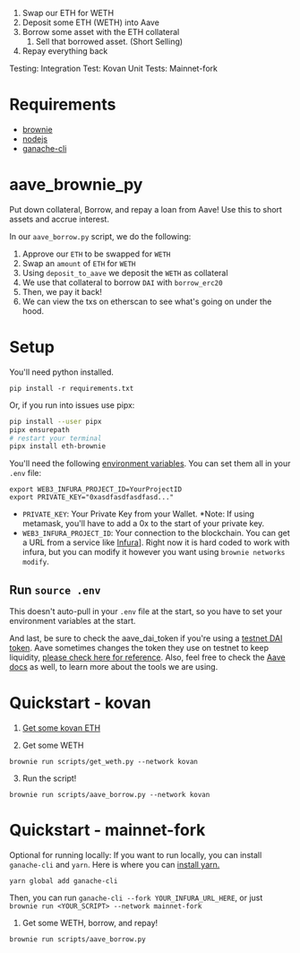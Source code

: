 1. Swap our ETH for WETH
2. Deposit some ETH (WETH) into Aave
3. Borrow some asset with the ETH collateral
    1. Sell that borrowed asset. (Short Selling)
4. Repay everything back

Testing:
Integration Test: Kovan
Unit Tests: Mainnet-fork

# Requirements

-   [brownie](https://eth-brownie.readthedocs.io/en/stable/install.html)
-   [nodejs](https://nodejs.org/en/)
-   [ganache-cli](https://www.npmjs.com/package/ganache-cli)

# aave_brownie_py

Put down collateral, Borrow, and repay a loan from Aave! Use this to short assets and accrue interest.

In our `aave_borrow.py` script, we do the following:

1. Approve our `ETH` to be swapped for `WETH`
2. Swap an `amount` of `ETH` for `WETH`
3. Using `deposit_to_aave` we deposit the `WETH` as collateral
4. We use that collateral to borrow `DAI` with `borrow_erc20`
5. Then, we pay it back!
6. We can view the txs on etherscan to see what's going on under the hood.

# Setup

You'll need python installed.

```
pip install -r requirements.txt
```

Or, if you run into issues use pipx:

```bash
pip install --user pipx
pipx ensurepath
# restart your terminal
pipx install eth-brownie
```

You'll need the following [environment variables](https://www.twilio.com/blog/2017/01/how-to-set-environment-variables.html). You can set them all in your `.env` file:

```
export WEB3_INFURA_PROJECT_ID=YourProjectID
export PRIVATE_KEY="0xasdfasdfasdfasd..."
```

-   `PRIVATE_KEY`: Your Private Key from your Wallet. \*Note: If using metamask, you'll have to add a 0x to the start of your private key.
-   `WEB3_INFURA_PROJECT_ID`: Your connection to the blockchain. You can get a URL from a service like [Infura](https://infura.io/)]. Right now it is hard coded to work with infura, but you can modify it however you want using `brownie networks modify`.

## Run `source .env`

This doesn't auto-pull in your `.env` file at the start, so you have to set your environment variables at the start.

And last, be sure to check the aave_dai_token if you're using a [testnet DAI token](https://docs.aave.com/developers/deployed-contracts/deployed-contracts0). Aave sometimes changes the token they use on testnet to keep liquidity, [please check here for reference](https://aave.github.io/aave-addresses/kovan.json).
Also, feel free to check the [Aave docs](https://docs.aave.com/developers/the-core-protocol/lendingpool) as well, to learn more about the tools we are using.

# Quickstart - kovan

1. [Get some kovan ETH](https://faucet.kovan.network/)

2. Get some WETH

```
brownie run scripts/get_weth.py --network kovan
```

3. Run the script!

```
brownie run scripts/aave_borrow.py --network kovan
```

# Quickstart - mainnet-fork

Optional for running locally:
If you want to run locally, you can install `ganache-cli` and `yarn`. Here is where you can [install yarn.](https://classic.yarnpkg.com/en/docs/install/#mac-stable)

```
yarn global add ganache-cli
```

Then, you can run `ganache-cli --fork YOUR_INFURA_URL_HERE`, or just `brownie run <YOUR_SCRIPT> --network mainnet-fork`

1. Get some WETH, borrow, and repay!

```
brownie run scripts/aave_borrow.py
```

